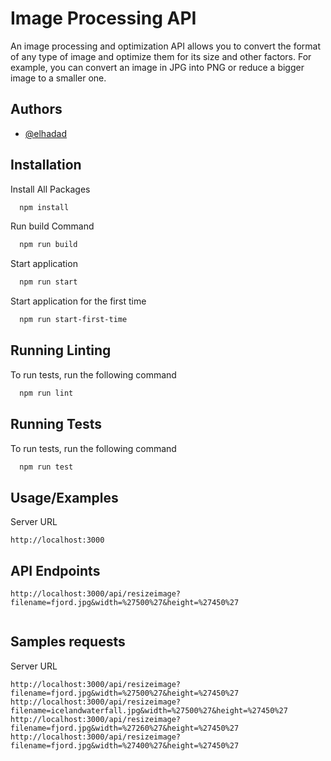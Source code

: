 
# Image Processing API

An image processing and optimization API allows you to convert the format of any type of image and optimize them for its size and other factors. For example, you can convert an image in JPG into PNG or reduce a bigger image to a smaller one.



## Authors

- [@elhadad](https://github.com/elhaddad1)


## Installation

Install All Packages

```bash
  npm install
```

Run build Command 
```bash
  npm run build
```
Start application
    
```bash
  npm run start
```
Start application for the first time
    
```bash
  npm run start-first-time
```


## Running Linting

To run tests, run the following command

```bash
  npm run lint
```


## Running Tests

To run tests, run the following command

```bash
  npm run test
```


## Usage/Examples

Server URL

```URL
http://localhost:3000

```
## API Endpoints

```URL
http://localhost:3000/api/resizeimage?filename=fjord.jpg&width=%27500%27&height=%27450%27


```



##  Samples requests

Server URL

```URL
http://localhost:3000/api/resizeimage?filename=fjord.jpg&width=%27500%27&height=%27450%27
http://localhost:3000/api/resizeimage?filename=icelandwaterfall.jpg&width=%27500%27&height=%27450%27
http://localhost:3000/api/resizeimage?filename=fjord.jpg&width=%27260%27&height=%27450%27
http://localhost:3000/api/resizeimage?filename=fjord.jpg&width=%27400%27&height=%27450%27

```